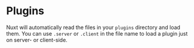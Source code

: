 # Plugins

Nuxt will automatically read the files in your `plugins` directory and load them. You can use `.server` or `.client` in the file name to load a plugin just on server- or client-side.
